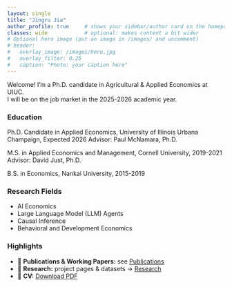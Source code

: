 ```yaml
---
layout: single
title: "Jingru Jia"
author_profile: true     # shows your sidebar/author card on the homepage
classes: wide            # optional: makes content a bit wider
# Optional hero image (put an image in /images/ and uncomment)
# header:
#   overlay_image: /images/hero.jpg
#   overlay_filter: 0.25
#   caption: "Photo: your caption here"
---
```


Welcome! I’m a Ph.D. candidate in Agricultural & Applied Economics at UIUC.  
I will be on the job market in the 2025-2026 academic year.

### Education
Ph.D. Candidate in Applied Economics, University of Illinois Urbana Champaign, Expected 2026
Advisor: Paul McNamara, Ph.D.

M.S. in Applied Economics and Management, Cornell University, 2019-2021
Advisor: David Just, Ph.D.

B.S. in Economics, Nankai University, 2015-2019

### Research Fields
- AI Economics
- Large Language Model (LLM) Agents
- Causal Inference
- Behavioral and Development Economics

### Highlights
- 📄 **Publications & Working Papers:** see [Publications](/publications/)
- 🧪 **Research:** project pages & datasets → [Research](/research/)
- 📄 **CV:** [Download PDF](/files/JingruJia_CV.pdf)


